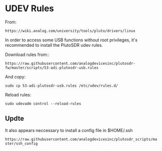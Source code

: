 # UDEV Rules

From:

`https://wiki.analog.com/university/tools/pluto/drivers/linux`

In order to access some USB functions without root privileges, it's recommended to install the PlutoSDR udev rules.

Download rules from::

`https://raw.githubusercontent.com/analogdevicesinc/plutosdr-fw/master/scripts/53-adi-plutosdr-usb.rules`

And copy: 

`sudo cp 53-adi-plutosdr-usb.rules /etc/udev/rules.d/`

Reload rules:

`sudo udevadm control --reload-rules`

## Updte

It also appears neccessary to install a config file in $HOME/.ssh

`https://raw.githubusercontent.com/analogdevicesinc/plutosdr_scripts/master/ssh_config`


